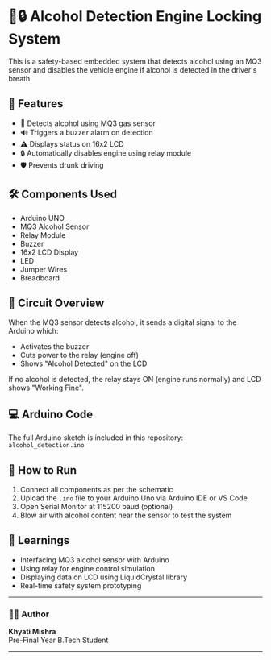 # 🚗🔒 Alcohol Detection Engine Locking System

This is a safety-based embedded system that detects alcohol using an MQ3 sensor and disables the vehicle engine if alcohol is detected in the driver's breath.

## 📌 Features

- 🚨 Detects alcohol using MQ3 gas sensor
- 🔊 Triggers a buzzer alarm on detection
- ⚠️ Displays status on 16x2 LCD
- 🔒 Automatically disables engine using relay module
- 🛡 Prevents drunk driving

## 🛠 Components Used

- Arduino UNO
- MQ3 Alcohol Sensor
- Relay Module
- Buzzer
- 16x2 LCD Display
- LED
- Jumper Wires
- Breadboard

## 🔌 Circuit Overview

When the MQ3 sensor detects alcohol, it sends a digital signal to the Arduino which:
- Activates the buzzer
- Cuts power to the relay (engine off)
- Shows "Alcohol Detected" on the LCD

If no alcohol is detected, the relay stays ON (engine runs normally) and LCD shows "Working Fine".

## 💻 Arduino Code

The full Arduino sketch is included in this repository:  
`alcohol_detection.ino`

## 🧠 How to Run

1. Connect all components as per the schematic
2. Upload the `.ino` file to your Arduino Uno via Arduino IDE or VS Code
3. Open Serial Monitor at 115200 baud (optional)
4. Blow air with alcohol content near the sensor to test the system

## 📘 Learnings

- Interfacing MQ3 alcohol sensor with Arduino
- Using relay for engine control simulation
- Displaying data on LCD using LiquidCrystal library
- Real-time safety system prototyping

---

### 🙋‍♂️ Author

**Khyati Mishra**  
Pre-Final Year B.Tech Student

---


